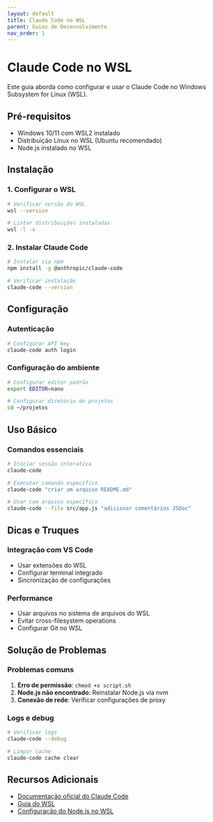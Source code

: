 ```yaml
---
layout: default
title: Claude Code no WSL
parent: Guias de Desenvolvimento
nav_order: 1
---
```


# Claude Code no WSL

Este guia aborda como configurar e usar o Claude Code no Windows Subsystem for Linux (WSL).

## Pré-requisitos

- Windows 10/11 com WSL2 instalado
- Distribuição Linux no WSL (Ubuntu recomendado)
- Node.js instalado no WSL

## Instalação

### 1. Configurar o WSL

```bash
# Verificar versão do WSL
wsl --version

# Listar distribuições instaladas
wsl -l -v
```

### 2. Instalar Claude Code

```bash
# Instalar via npm
npm install -g @anthropic/claude-code

# Verificar instalação
claude-code --version
```

## Configuração

### Autenticação

```bash
# Configurar API key
claude-code auth login
```

### Configuração do ambiente

```bash
# Configurar editor padrão
export EDITOR=nano

# Configurar diretório de projetos
cd ~/projetos
```

## Uso Básico

### Comandos essenciais

```bash
# Iniciar sessão interativa
claude-code

# Executar comando específico
claude-code "criar um arquivo README.md"

# Usar com arquivo específico
claude-code --file src/app.js "adicionar comentários JSDoc"
```

## Dicas e Truques

### Integração com VS Code

- Usar extensões do WSL
- Configurar terminal integrado
- Sincronização de configurações

### Performance

- Usar arquivos no sistema de arquivos do WSL
- Evitar cross-filesystem operations
- Configurar Git no WSL

## Solução de Problemas

### Problemas comuns

1. **Erro de permissão**: `chmod +x script.sh`
2. **Node.js não encontrado**: Reinstalar Node.js via nvm
3. **Conexão de rede**: Verificar configurações de proxy

### Logs e debug

```bash
# Verificar logs
claude-code --debug

# Limpar cache
claude-code cache clear
```

## Recursos Adicionais

- [Documentação oficial do Claude Code](https://docs.anthropic.com/claude-code)
- [Guia do WSL](https://docs.microsoft.com/en-us/windows/wsl/)
- [Configuração do Node.js no WSL](https://docs.microsoft.com/en-us/windows/dev-environment/javascript/nodejs-on-wsl)